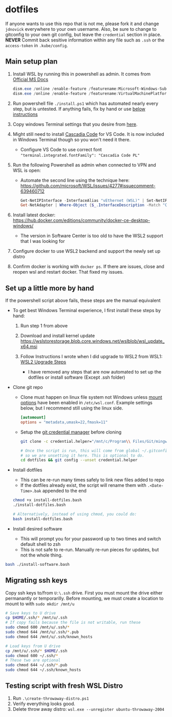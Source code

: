 # dotfiles

If anyone wants to use this repo that is not me, please fork it and change `jdnovick` everywhere to your own username.
Also, be sure to change to gitconfig to your own git config, but leave the `credential` section in place.
**NEVER** Commit back sesitive information within any file such as `.ssh` or the `access-token` in `.kube/config`.

## Main setup plan

1. Install WSL by running this in powershell as admin. It comes from [Official MS Docs](https://docs.microsoft.com/en-us/windows/wsl/install-win10)

   ```powershell
   dism.exe /online /enable-feature /featurename:Microsoft-Windows-Subsystem-Linux /all /norestart
   dism.exe /online /enable-feature /featurename:VirtualMachinePlatform /all /norestart
   ```

1. Run powershell file `./install.ps1` which has automated nearly every step,
   but is untested. If anything fails, fix by hand or use [below instructions](#Set-up-a-little-more-by-hand)
1. Copy windows Terminal settings that you desire from [here](./WindowsTerminalSettings.jsonc).
1. Might still need to install [Cascadia Code](https://docs.microsoft.com/en-us/windows/terminal/cascadia-code) for VS Code.
   It is now included in Windows Terminal though so you won't need it there.
   - Configure VS Code to use correct font `"terminal.integrated.fontFamily": "Cascadia Code PL"`
1. Run the following Powershell as admin when connected to VPN and WSL is open:

   - Automate the second line using the technique here: <https://github.com/microsoft/WSL/issues/4277#issuecomment-639460712>

     ```powershell
     Get-NetIPInterface -InterfaceAlias "vEthernet (WSL)" | Set-NetIPInterface -InterfaceMetric 1
     Get-NetAdapter | Where-Object {$_.InterfaceDescription -Match "Cisco AnyConnect"} | Set-NetIPInterface -InterfaceMetric 6000
     ```

1. Install latest docker: <https://hub.docker.com/editions/community/docker-ce-desktop-windows/>
   - The version in Software Center is too old to have the WSL2 support that I was looking for
1. Configure docker to use WSL2 backend and support the newly set up distro
1. Confirm docker is working with `docker ps`. If there are issues, close and reopen wsl and restart docker. That fixed my issues.

## Set up a little more by hand

If the powershell script above fails, these steps are the manual equivalent

- To get best Windows Terminal experience, I first install these steps by hand:

  1. Run step 1 from above

  1. Download and install kernel update <https://wslstorestorage.blob.core.windows.net/wslblob/wsl_update_x64.msi>
  1. Follow Instructions I wrote when I did upgrade to WSL2 from WSL1: [WSL2 Upgrade Steps](./docs/WSL2UpgradeSteps.md)
     - I have removed any steps that are now automated to set up the dotfiles or install software (Except .ssh folder)

- Clone git repo

  - Clone must happen on linux file system not Windows unless [mount options](https://docs.microsoft.com/en-us/windows/wsl/wsl-config#mount-options)
    have been enabled in `/etc/wsl.conf`. Example settings below, but I recommend still using the linux side.

    ```conf
    [automount]
    options = "metadata,umask=22,fmask=11"
    ```

  - Setup the [git credential manager](https://github.com/microsoft/Git-Credential-Manager-for-Windows/releases) before cloning

    ```bash
    git clone -c credential.helper="/mnt/c/Program\\ Files/Git/mingw64/libexec/git-core/git-credential-manager.exe" https://gitlab.infiniteenergy.dev/Jdnovick/dotfiles.git

    # Once the script is run, this will come from global ~/.gitconfig
    # so we are unsetting it here. This is optional to do.
    cd dotfiles && git config --unset credential.helper
    ```

- Install dotfiles

  - This can be re-run many times safely to link new files added to repo
  - If the dotfiles already exist, the script will rename them with `.<Date-Time>.bak` appended to the end

  ```bash
  chmod +x install-dotfiles.bash
  ./install-dotfiles.bash

  # Alternatively, instead of using chmod, you could do:
  bash install-dotfiles.bash
  ```

- Install desired software
  - This will prompt you for your password up to two times and switch default shell to zsh
  - This is not safe to re-run. Manually re-run pieces for updates, but not the whole thing.

```bash
bash ./install-software.bash
```

## Migrating ssh keys

Copy ssh keys to/from `U:\.ssh` drive. First you must mount the drive either permanantly or temporarilly.
Before mounting, we must create a location to mount to with `sudo mkdir /mnt/u`

```bash
# Save keys to U drive
cp $HOME/.ssh/* /mnt/u/.ssh
# If copy fails because the file is not writable, run these
sudo chmod 600 /mnt/u/.ssh/*
sudo chmod 644 /mnt/u/.ssh/*.pub
sudo chmod 644 /mnt/u/.ssh/known_hosts

# Load keys from U drive
cp /mnt/u/.ssh/* $HOME/.ssh
sudo chmod 600 ~/.ssh/*
# These two are optional
sudo chmod 644 ~/.ssh/*.pub
sudo chmod 644 ~/.ssh/known_hosts
```

## Testing script with fresh WSL Distro

1. Run `.\create-throwaway-distro.ps1`
1. Verify everything looks good.
1. Delete throw away distro: `wsl.exe --unregister ubuntu-throwaway-2004`
